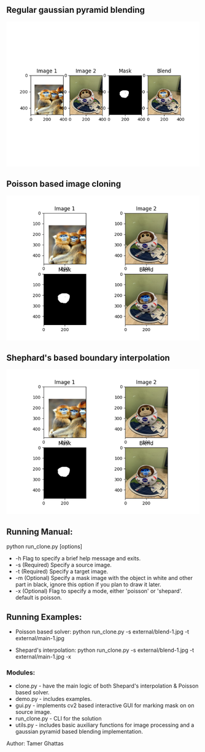 ## Regular gaussian pyramid blending
![Regular](/exports/pyramid-monkey.png)

## Poisson based image cloning
![Poisson](/exports/poisson-monkey.png)

## Shephard's based boundary interpolation
![shepards](/exports/shepards-monkey.png)


## Running Manual:


python run_clone.py [options]
 - -h	 Flag to specify a brief help message and exits.
 - -s	(Required) Specify a source image.
 - -t	(Required) Specify a target image.
 - -m	(Optional) Specify a mask image with the object in white and other part in  black, ignore this option if you plan to draw it later.
 - -x	(Optional) Flag to specify a mode, either 'poisson' or 'shepard'. default is poisson.



## Running Examples:


- Poisson based solver:
python run_clone.py -s external/blend-1.jpg -t external/main-1.jpg

- Shepard's interpolation:
python run_clone.py -s external/blend-1.jpg -t external/main-1.jpg -x


### Modules:

* clone.py - have the main logic of both Shepard's interpolation & Poisson based solver.
* demo.py - includes examples.
* gui.py - implements cv2 based interactive GUI for marking mask on on source image.
* run_clone.py - CLI for the solution
* utils.py - includes basic auxiliary functions for image processing and a gaussian pyramid based blending implementation.


Author: Tamer Ghattas




